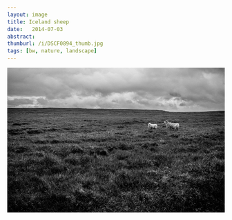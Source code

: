 ```yaml
---
layout: image
title: Iceland sheep
date:   2014-07-03
abstract: 
thumburl: /i/DSCF0894_thumb.jpg
tags: [bw, nature, landscape]
---
```

![](/i/DSCF0894.jpg)

